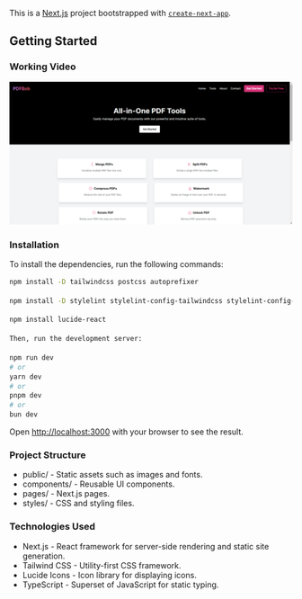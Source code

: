 This is a [Next.js](https://nextjs.org/) project bootstrapped with [`create-next-app`](https://github.com/vercel/next.js/tree/canary/packages/create-next-app).

## Getting Started

### Working Video

[![Watch the video](thumbnail.png)](WorkingVideo.mp4)

### Installation

To install the dependencies, run the following commands:

```sh
npm install -D tailwindcss postcss autoprefixer  

npm install -D stylelint stylelint-config-tailwindcss stylelint-config-prettier stylelint-order

npm install lucide-react

Then, run the development server:

npm run dev
# or
yarn dev
# or
pnpm dev
# or
bun dev
```

Open [http://localhost:3000](http://localhost:3000) with your browser to see the result.

### Project Structure

- public/ - Static assets such as images and fonts.
- components/ - Reusable UI components.
- pages/ - Next.js pages.
- styles/ - CSS and styling files.

### Technologies Used

- Next.js - React framework for server-side rendering and static site generation.
- Tailwind CSS - Utility-first CSS framework.
- Lucide Icons - Icon library for displaying icons.
- TypeScript - Superset of JavaScript for static typing.




